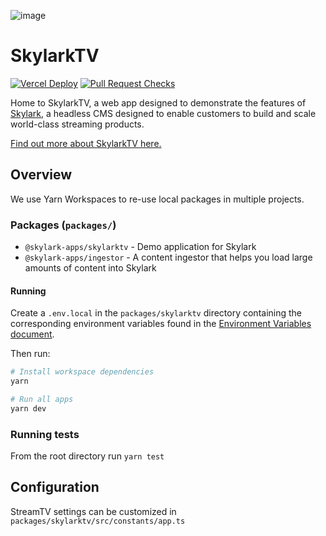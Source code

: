 ![image](https://user-images.githubusercontent.com/17385115/196493113-4205645c-9e08-4492-888f-630dd4591723.png)

# SkylarkTV

[![Vercel Deploy](https://github.com/skylark-platform/skylarktv/actions/workflows/deploy-vercel.yml/badge.svg)](https://github.com/skylark-platform/skylarktv/actions/workflows/deploy-vercel.yml)
[![Pull Request Checks](https://github.com/skylark-platform/skylarktv/actions/workflows/pr-checks.yml/badge.svg)](https://github.com/skylark-platform/skylarktv/actions/workflows/pr-checks.yml)

Home to SkylarkTV, a web app designed to demonstrate the features of [Skylark][skylark], a headless CMS designed to enable customers to build and scale world-class streaming products.

[Find out more about SkylarkTV here.](https://help.skylarkplatform.com/en/collections/8884205-skylarktv)

## Overview

We use Yarn Workspaces to re-use local packages in multiple projects.

### Packages (`packages/`)

- `@skylark-apps/skylarktv` - Demo application for Skylark
- `@skylark-apps/ingestor` - A content ingestor that helps you load large amounts of content into Skylark

#### Running

Create a `.env.local` in the `packages/skylarktv` directory containing the corresponding environment variables found in the [Environment Variables document][environment-variables].

Then run:

```bash
# Install workspace dependencies
yarn

# Run all apps
yarn dev
```

### Running tests

From the root directory run `yarn test`

## Configuration

StreamTV settings can be customized in `packages/skylarktv/src/constants/app.ts`

[skylark]: https://www.skylarkplatform.com/
[environment-variables]: ./docs/environment-variables.md
[storybook]: https://main--63219df2e93c0d4a4ed861cf.chromatic.com/
